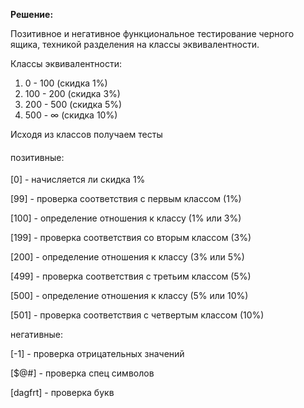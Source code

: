 <p><strong>Решение:</strong></p>
<p><span style="font-weight: 400;">Позитивное и негативное функциональное тестирование черного ящика, техникой разделения на классы эквивалентности.</span></p>
<p></p>
<p><span style="font-weight: 400;">Классы эквивалентности:</span></p>
<ol>
<li style="font-weight: 400;" aria-level="1"><span style="font-weight: 400;">0 - 100</span> <span style="font-weight: 400;">(скидка 1%)</span></li>
<li style="font-weight: 400;" aria-level="1"><span style="font-weight: 400;">100 - 200</span> <span style="font-weight: 400;">(скидка 3%)</span></li>
<li style="font-weight: 400;" aria-level="1"><span style="font-weight: 400;">200 - 500</span> <span style="font-weight: 400;">(скидка 5%)</span></li>
<li style="font-weight: 400;" aria-level="1"><span style="font-weight: 400;">500 - &infin;</span> <span style="font-weight: 400;">(скидка 10%)</span></li>
</ol>
<p></p>
<p><span style="font-weight: 400;">Исходя из классов получаем тесты</span></p>
<p><span style="font-weight: 400;"></span></p>
<h4><span style="font-weight: 400;">позитивные:</span></h4>
<p><span style="font-weight: 400;">[0] </span> <span style="font-weight: 400;">- начисляется ли скидка 1%</span></p>
<p><span style="font-weight: 400;">[99] </span> <span style="font-weight: 400;">- проверка соответствия с первым классом (1%)</span></li>
<p><span style="font-weight: 400;">[100]</span> <span style="font-weight: 400;">- определение отношения к классу (1% или 3%)</span></li>
<p><span style="font-weight: 400;">[199]</span> <span style="font-weight: 400;">- проверка соответствия со вторым классом (3%)</span></li>
<p><span style="font-weight: 400;">[200]</span> <span style="font-weight: 400;">- определение отношения к классу (3% или 5%)</span></li>
<p><span style="font-weight: 400;">[499]</span> <span style="font-weight: 400;">- проверка соответствия с третьим классом (5%)</span></p>
<p><span style="font-weight: 400;">[500]</span> <span style="font-weight: 400;">- определение отношения к классу (5% или 10%)</span></p>
<p><span style="font-weight: 400;">[501] </span> <span style="font-weight: 400;">- проверка соответствия с четвертым классом (10%)</span></p>
<p></p>
<p><span style="font-weight: 400;">негативные:</span></p>
<p><span style="font-weight: 400;">[-1]</span> <span style="font-weight: 400;">- проверка отрицательных значений</span></p>
<p><span style="font-weight: 400;">[$@#]</span> <span style="font-weight: 400;">- проверка спец символов</span></p>
<p><span style="font-weight: 400;">[dagfrt]</span> <span style="font-weight: 400;">- проверка букв</span></p>
<p><br /><br /><br /><br /></p>
